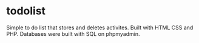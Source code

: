 # todolist


Simple to do list that stores and deletes activites. Built with HTML CSS and PHP. Databases were built with SQL on phpmyadmin.
